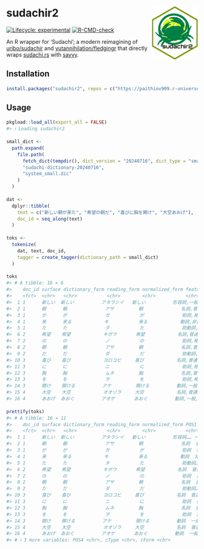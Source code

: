 
<!-- README.md is generated from README.Rmd. Please edit that file -->

# sudachir2 <img src="man/figures/logo.png" align="right" height="139" alt="sudachir2 logo" />

<!-- badges: start -->

[![Lifecycle:
experimental](https://img.shields.io/badge/lifecycle-experimental-orange.svg)](https://lifecycle.r-lib.org/articles/stages.html#experimental)
[![R-CMD-check](https://github.com/paithiov909/sudachir2/actions/workflows/R-CMD-check.yaml/badge.svg)](https://github.com/paithiov909/sudachir2/actions/workflows/R-CMD-check.yaml)
<!-- badges: end -->

An R wrapper for ‘Sudachi’; a modern reimagining of
[uribo/sudachir](https://github.com/uribo/sudachir) and
[yutannihilation/fledgingr](https://github.com/yutannihilation/fledgingr)
that directly wraps
[sudachi.rs](https://github.com/WorksApplications/sudachi.rs) with
[savvy](https://github.com/yutannihilation/savvy).

## Installation

``` r
install.packages("sudachir2", repos = c("https://paithiov909.r-universe.dev", "https://cloud.r-project.org"))
```

## Usage

``` r
pkgload::load_all(export_all = FALSE)
#> ℹ Loading sudachir2

small_dict <-
  path.expand(
    file.path(
      fetch_dict(tempdir(), dict_version = "20240716", dict_type = "small"),
      "sudachi-dictionary-20240716",
      "system_small.dic"
    )
  )

dat <-
  dplyr::tibble(
    text = c("新しい朝が来た", "希望の朝だ", "喜びに胸を開け", "大空あおげ"),
    doc_id = seq_along(text)
  )

toks <-
  tokenize(
    dat, text, doc_id,
    tagger = create_tagger(dictionary_path = small_dict)
  )

toks
#> # A tibble: 16 × 6
#>    doc_id surface dictionary_form reading_form normalized_form feature          
#>    <fct>  <chr>   <chr>           <chr>        <chr>           <chr>            
#>  1 1      新しい  新しい          アタラシイ   新しい          形容詞,一般,*,*,形容詞,連…
#>  2 1      朝      朝              アサ         朝              名詞,普通名詞,副詞可能,*,*…
#>  3 1      が      が              ガ           が              助詞,格助詞,*,*,*,*……
#>  4 1      来      来る            キ           来る            動詞,非自立可能,*,*,カ行変…
#>  5 1      た      た              タ           た              助動詞,*,*,*,助動詞-タ,…
#>  6 2      希望    希望            キボウ       希望            名詞,普通名詞,サ変可能,*,*…
#>  7 2      の      の              ノ           の              助詞,格助詞,*,*,*,*……
#>  8 2      朝      朝              アサ         朝              名詞,普通名詞,副詞可能,*,*…
#>  9 2      だ      だ              ダ           だ              助動詞,*,*,*,助動詞-ダ,…
#> 10 3      喜び    喜び            ヨロコビ     喜び            名詞,普通名詞,一般,*,*,*…
#> 11 3      に      に              ニ           に              助詞,格助詞,*,*,*,*……
#> 12 3      胸      胸              ムネ         胸              名詞,普通名詞,一般,*,*,*…
#> 13 3      を      を              ヲ           を              助詞,格助詞,*,*,*,*……
#> 14 3      開け    開ける          アケ         開ける          動詞,一般,*,*,下一段-カ行…
#> 15 4      大空    大空            オオゾラ     大空            名詞,普通名詞,一般,*,*,*…
#> 16 4      あおげ  あおぐ          アオゲ       あおぐ          動詞,一般,*,*,五段-ガ行,…

prettify(toks)
#> # A tibble: 16 × 11
#>    doc_id surface dictionary_form reading_form normalized_form POS1  POS2  POS3 
#>    <fct>  <chr>   <chr>           <chr>        <chr>           <chr> <chr> <chr>
#>  1 1      新しい  新しい          アタラシイ   新しい          形容詞…… 一般  <NA> 
#>  2 1      朝      朝              アサ         朝              名詞  普通名詞… 副詞可能…
#>  3 1      が      が              ガ           が              助詞  格助詞…… <NA> 
#>  4 1      来      来る            キ           来る            動詞  非自立可… <NA> 
#>  5 1      た      た              タ           た              助動詞…… <NA>  <NA> 
#>  6 2      希望    希望            キボウ       希望            名詞  普通名詞… サ変可能…
#>  7 2      の      の              ノ           の              助詞  格助詞…… <NA> 
#>  8 2      朝      朝              アサ         朝              名詞  普通名詞… 副詞可能…
#>  9 2      だ      だ              ダ           だ              助動詞…… <NA>  <NA> 
#> 10 3      喜び    喜び            ヨロコビ     喜び            名詞  普通名詞… 一般 
#> 11 3      に      に              ニ           に              助詞  格助詞…… <NA> 
#> 12 3      胸      胸              ムネ         胸              名詞  普通名詞… 一般 
#> 13 3      を      を              ヲ           を              助詞  格助詞…… <NA> 
#> 14 3      開け    開ける          アケ         開ける          動詞  一般  <NA> 
#> 15 4      大空    大空            オオゾラ     大空            名詞  普通名詞… 一般 
#> 16 4      あおげ  あおぐ          アオゲ       あおぐ          動詞  一般  <NA> 
#> # ℹ 3 more variables: POS4 <chr>, cType <chr>, cForm <chr>
```
